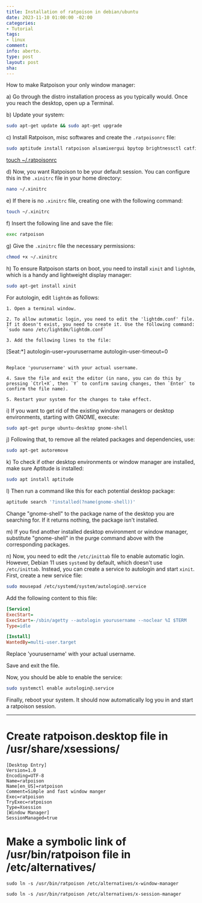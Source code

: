 ```yaml
---
title: Installation of ratpoison in debian/ubuntu
date: 2023-11-10 01:00:00 -02:00
categories:
- Tutorial
tags:
- linux
comment: 
info: aberto.
type: post
layout: post
sha: 
---
```


How to make Ratpoison your only window manager:

a) Go through the distro installation process as you typically would. Once you reach the desktop, open up a Terminal.

b) Update your system:

```bash
sudo apt-get update && sudo apt-get upgrade
```

c) Install Ratpoison, misc softwares and create the `.ratpoisonrc` file:

```bash
sudo aptitude install ratpoison alsamixergui bpytop brightnessctl catfish dialog gir1.2-xfconf-0 gmrun gsimplecal libfltk1.1 libjs-jquery libjs-sphinxdoc libjs-underscore libxnvctrl0 neofetch python3-dbus python3-dialog python3-pexpect python3-psutil python3-ptyprocess rxvt rxvt-unicode unclutter viewnior brightness-udev chafa fonts-dejavu fonts-ipaexfont-gothic fonts-ipafont-gothic fonts-ipafont-nonfree-jisx0208 fonts-liberation fonts-mona fonts-takao-gothic fonts-umeplus-cl fonts-vlgothic javascript-common libu2f-udev locate mlocate plocate system-config-printer unclutter-startup 9menu cups-pk-helper fonts-ipafont-mincho ghostscript gir1.2-secret-1 gsfonts menu packagekit python3-smbc system-config-printer-udev dmenu fonts-droid-fallback libpaper-utils packagekit-tools fonts-noto-mono gdebi lintian bcc build-essential clang-11 clang-13 clang-9 fakeroot gcc gcc-10 gcc-9 libalgorithm-merge-perl libfile-fcntllock-perl libpackage-stash-xs-perl libref-util-perl libtype-tiny-xs-perl libxml-sax-expat-perl pseudo tcc elks-libc libalgorithm-diff-xs-perl libomp-11-dev libreadonly-perl libref-util-xs-perl llvm-11-dev llvm-13-dev llvm-9-dev
```

[touch ~/.ratpoisonrc](https://ib.bsb.br/ratpoisonrc)

d) Now, you want Ratpoison to be your default session. You can configure this in the `.xinitrc` file in your home directory:

```bash
nano ~/.xinitrc
```

e) If there is no `.xinitrc` file, creating one with the following command:

```bash
touch ~/.xinitrc
```

f) Insert the following line and save the file:

```bash
exec ratpoison
```

g) Give the `.xinitrc` file the necessary permissions:

```bash
chmod +x ~/.xinitrc
```

h) To ensure Ratpoison starts on boot, you need to install `xinit` and `lightdm`, which is a handy and lightweight display manager:

```bash
sudo apt-get install xinit
```

For autologin, edit `lightdm` as follows:

```
1. Open a terminal window.

2. To allow automatic login, you need to edit the 'lightdm.conf' file. If it doesn't exist, you need to create it. Use the following command: `sudo nano /etc/lightdm/lightdm.conf`

3. Add the following lines to the file:

```
[Seat:*]
autologin-user=yourusername
autologin-user-timeout=0
```

Replace 'yourusername' with your actual username.

4. Save the file and exit the editor (in nano, you can do this by pressing `Ctrl+X`, then `Y` to confirm saving changes, then `Enter` to confirm the file name).

5. Restart your system for the changes to take effect.
```


i) If you want to get rid of the existing window managers or desktop environments, starting with GNOME, execute:

```bash
sudo apt-get purge ubuntu-desktop gnome-shell
```

j) Following that, to remove all the related packages and dependencies, use:

```bash
sudo apt-get autoremove
```

k) To check if other desktop environments or window manager are installed, make sure Aptitude is installed:

```bash
sudo apt install aptitude
```

l) Then run a command like this for each potential desktop package:

```bash
aptitude search '?installed(?name(gnome-shell))'
```

Change "gnome-shell" to the package name of the desktop you are searching for. If it returns nothing, the package isn't installed.

m) If you find another installed desktop environment or window manager, substitute "gnome-shell" in the purge command above with the corresponding packages.

n) Now, you need to edit the `/etc/inittab` file to enable automatic login. However, Debian 11 uses `systemd` by default, which doesn't use `/etc/inittab`. Instead, you can create a service to autologin and start `xinit`. First, create a new service file:

```bash
sudo mousepad /etc/systemd/system/autologin@.service
```

Add the following content to this file:

```ini
[Service]
ExecStart=
ExecStart=-/sbin/agetty --autologin yourusername --noclear %I $TERM
Type=idle

[Install]
WantedBy=multi-user.target
```

Replace 'yourusername' with your actual username.

Save and exit the file.

Now, you should be able to enable the service:

```bash
sudo systemctl enable autologin@.service
```

Finally, reboot your system. It should now automatically log you in and start a ratpoison session.

***

# Create ratpoison.desktop file in /usr/share/xsessions/

```
[Desktop Entry]
Version=1.0
Encoding=UTF-8
Name=ratpoison
Name[en_US]=ratpoison
Comment=Simple and fast window manger
Exec=ratpoison
TryExec=ratpoison
Type=Xsession
[Window Manager]
SessionManaged=true
```

# Make a symbolic link of /usr/bin/ratpoison file in /etc/alternatives/
`sudo ln -s /usr/bin/ratpoison /etc/alternatives/x-window-manager`

`sudo ln -s /usr/bin/ratpoison /etc/alternatives/x-session-manager`

